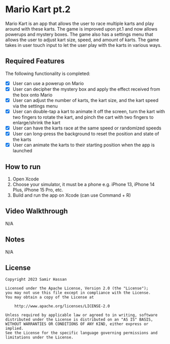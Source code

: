 # Mario Kart pt.2

Mario Kart is an app that allows the user to race multiple karts and play around with these karts. The game is improved upon pt.1 and now allows powerups and mystery boxes. The game also has a settings menu that allows the user to adjust kart size, speed, and amount of karts. The game takes in user touch input to let the user play with the karts in various ways.

## Required Features

The following functionality is completed:

- [X] User can use a powerup on Mario
- [X] User can decipher the mystery box and apply the effect received from the box onto Mario
- [X] User can adjust the number of karts, the kart size, and the kart speed via the settings menu
- [X] User can double-tap a kart to animate it off the screen, turn the kart with two fingers to rotate the kart, and pinch the cart with two fingers to enlarge/shrink the kart
- [X] User can have the karts race at the same speed or randomized speeds
- [X] User can long-press the background to reset the position and state of the karts
- [X] User can animate the karts to their starting position when the app is launched
    
## How to run

1. Open Xcode
2. Choose your simulator, it must be a phone e.g. iPhone 13, iPhone 14 Plus, iPhone 15 Pro, etc. 
3. Build and run the app on Xcode (can use Command + R)

## Video Walkthrough

N/A

## Notes

N/A

## License

    Copyright 2023 Samir Hassan

    Licensed under the Apache License, Version 2.0 (the "License");
    you may not use this file except in compliance with the License.
    You may obtain a copy of the License at

        http://www.apache.org/licenses/LICENSE-2.0

    Unless required by applicable law or agreed to in writing, software
    distributed under the License is distributed on an "AS IS" BASIS,
    WITHOUT WARRANTIES OR CONDITIONS OF ANY KIND, either express or implied.
    See the License for the specific language governing permissions and
    limitations under the License.

